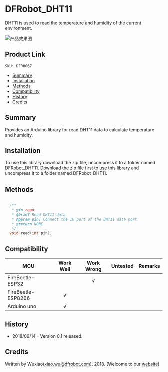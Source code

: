 # DFRobot_DHT11


DHT11 is used to read the temperature and humidity of the current environment. 

![产品效果图](./resources/images/DFR0067.png)

## Product Link
    SKU: DFR0067

* [Summary](#summary)
* [Installation](#installation)
* [Methods](#methods)
* [Compatibility](#compatibility)
* [History](#history)
* [Credits](#credits)

## Summary
Provides an Arduino library for read DHT11 data to calculate temperature and humidity.

## Installation

To use this library download the zip file, uncompress it to a folder named DFRobot_DHT11. 
Download the zip file first to use this library and uncompress it to a folder named DFRobot_DHT11. 

## Methods

```C++

  /**
   * @fn read
   * @brief Read DHT11 data
   * @param pin: Connect the IO port of the DHT11 data port.
   * @return NONE    
   */
  void read(int pin); 
```
## Compatibility

MCU                | Work Well | Work Wrong | Untested  | Remarks
------------------ | :----------: | :----------: | :---------: | -----
FireBeetle-ESP32  |             |       √     |            | 
FireBeetle-ESP8266  |      √       |             |            | 
Arduino uno |       √      |             |            | 

## History

- 2018/09/14 - Version 0.1 released.

## Credits

Written by Wuxiao(xiao.wu@dfrobot.com), 2018. (Welcome to our [website](https://www.dfrobot.com/))

